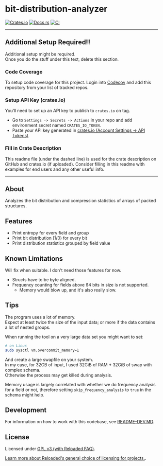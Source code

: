 # bit-distribution-analyzer

[![Crates.io](https://img.shields.io/crates/v/bit-distribution-analyzer.svg)](https://crates.io/crates/bit-distribution-analyzer)
[![Docs.rs](https://docs.rs/bit-distribution-analyzer/badge.svg)](https://docs.rs/bit-distribution-analyzer)
[![CI](https://github.com/Sewer56/bit-distribution-analyzer/actions/workflows/rust.yml/badge.svg)](https://github.com/Sewer56/bit-distribution-analyzer/actions)

-----------------------

## Additional Setup Required!!

Additional setup might be required.  
Once you do the stuff under this text, delete this section.  

### Code Coverage
To setup code coverage for this project. Login into [Codecov][codecov] and add this repository from your list of tracked repos.


### Setup API Key (crates.io)

You'll need to set up an API key to publish to `crates.io` on tag.

- Go to `Settings -> Secrets -> Actions` in your repo and add environment secret named `CRATES_IO_TOKEN`.  
- Paste your API key generated in [crates.io (Account Settings -> API Tokens)][crates-io-key].  

### Fill in Crate Description

This readme file (under the dashed line) is used for the crate description on GitHub and
crates.io (if uploaded). Consider filling in this readme with examples for end users and any
other useful info.

-----------------------

## About

Analyzes the bit distribution and compression statistics of arrays of packed structures.

## Features

- Print entropy for every field and group
- Print bit distribution (1/0) for every bit
- Print distribution statistics grouped by field value

## Known Limitations

Will fix when suitable. I don't need those features for now.

- Structs have to be byte aligned.
- Frequency counting for fields above 64 bits in size is not supported.
    - Memory would blow up, and it's also really slow.

## Tips

The program uses a lot of memory.  
Expect at least twice the size of the input data; or more if the data contains a lot of nested groups.  

When running the tool on a very large data set you might want to set:

```bash
# on Linux
sudo sysctl vm.overcommit_memory=1
```

And create a large swapfile on your system.  
In my case, for 32GB of input, I used 32GiB of RAM + 32GiB of swap with complex schema.  
Otherwise the process may get killed during analysis.  

Memory usage is largely correlated with whether we do frequency analysis for a field or not, therefore
setting `skip_frequency_analysis` to `true` in the schema might help.

## Development

For information on how to work with this codebase, see [README-DEV.MD](README-DEV.MD).

## License

Licensed under [GPL v3 (with Reloaded FAQ)](./LICENSE).  

[Learn more about Reloaded's general choice of licensing for projects.][reloaded-license].  

[codecov]: https://about.codecov.io/
[crates-io-key]: https://crates.io/settings/tokens
[nuget-key]: https://www.nuget.org/account/apikeys
[reloaded-license]: https://reloaded-project.github.io/Reloaded.MkDocsMaterial.Themes.R2/Pages/license/